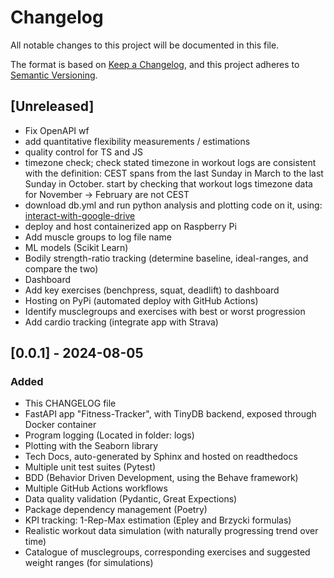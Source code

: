 # Changelog

All notable changes to this project will be documented in this file.

The format is based on [Keep a Changelog](https://keepachangelog.com/en/1.1.0/),
and this project adheres to [Semantic Versioning](https://semver.org/spec/v2.0.0.html).

## [Unreleased]

- Fix OpenAPI wf
- add quantitative flexibility measurements / estimations
- quality control for TS and JS
- timezone check; check stated timezone in workout logs are consistent with the definition:
      CEST spans from the last Sunday in March to the last Sunday in October.
      start by checking that workout logs timezone data for November -> February are not CEST
- download db.yml and run python analysis and plotting code on it,
    using: [interact-with-google-drive](https://github.com/marketplace/actions/interact-with-google-drive)
- deploy and host containerized app on Raspberry Pi
- Add muscle groups to log file name
- ML models (Scikit Learn)
- Bodily strength-ratio tracking (determine baseline, ideal-ranges, and compare the two)
- Dashboard
- Add key exercises (benchpress, squat, deadlift) to dashboard
- Hosting on PyPi (automated deploy with GitHub Actions)
- Identify musclegroups and exercises with best or worst progression
- Add cardio tracking (integrate app with Strava)

<!--
### Changed
### Removed
### Fixed
-->

## [0.0.1] - 2024-08-05

### Added

- This CHANGELOG file
- FastAPI app "Fitness-Tracker", with TinyDB backend, exposed through Docker container
- Program logging (Located in folder: logs)
- Plotting with the Seaborn library
- Tech Docs, auto-generated by Sphinx and hosted on readthedocs
- Multiple unit test suites (Pytest)
- BDD (Behavior Driven Development, using the Behave framework)
- Multiple GitHub Actions workflows
- Data quality validation (Pydantic, Great Expections)
- Package dependency management (Poetry)
- KPI tracking: 1-Rep-Max estimation (Epley and Brzycki formulas)
- Realistic workout data simulation (with naturally progressing trend over time)
- Catalogue of musclegroups, corresponding exercises and suggested weight ranges (for simulations)

<!--
[unreleased]:
-->
